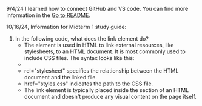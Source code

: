 9/4/24 I learned how to connect GitHub and VS code.
You can find more information in the [Go to README](./README.md).

10/16/24, Information for Midterm 1 study guide:
1. In the following code, what does the link element do?
   - The <link> element is used in HTML to link external resources, like stylesheets, to an HTML document. It is most commonly used to include CSS files. The syntax looks like this:
   - <link rel="stylesheet" href="styles.css">
   - rel="stylesheet" specifies the relationship between the HTML document and the linked file.
   - href="styles.css" indicates the path to the CSS file.
   - The link element is typically placed inside the <head> section of an HTML document and doesn't produce any visual content on the page itself.

